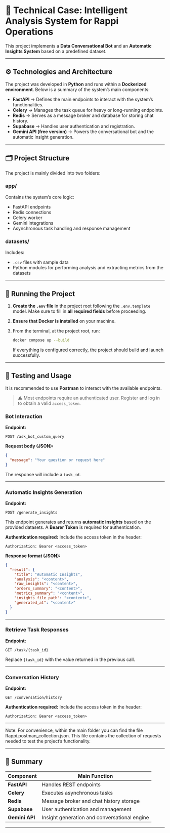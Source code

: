 # 🧠 Technical Case: Intelligent Analysis System for Rappi Operations

This project implements a **Data Conversational Bot** and an **Automatic Insights System** based on a predefined dataset.

---

## ⚙️ Technologies and Architecture

The project was developed in **Python** and runs within a **Dockerized environment**.
Below is a summary of the system’s main components:

* **FastAPI** → Defines the main endpoints to interact with the system’s functionalities.
* **Celery** → Manages the task queue for heavy or long-running endpoints.
* **Redis** → Serves as a message broker and database for storing chat history.
* **Supabase** → Handles user authentication and registration.
* **Gemini API (free version)** → Powers the conversational bot and the automatic insight generation.

---

## 🗂️ Project Structure

The project is mainly divided into two folders:

### **app/**

Contains the system’s core logic:

* FastAPI endpoints
* Redis connections
* Celery worker
* Gemini integrations
* Asynchronous task handling and response management

### **datasets/**

Includes:

* `.csv` files with sample data
* Python modules for performing analysis and extracting metrics from the datasets

---

## 🚀 Running the Project

1. **Create the `.env` file** in the project root following the `.env.template` model.
   Make sure to fill in **all required fields** before proceeding.

2. **Ensure that Docker is installed** on your machine.

3. From the terminal, at the project root, run:

   ```bash
   docker compose up --build
   ```

   If everything is configured correctly, the project should build and launch successfully.

---

## 🧪 Testing and Usage

It is recommended to use **Postman** to interact with the available endpoints.

> ⚠️ Most endpoints require an authenticated user.
> Register and log in to obtain a valid `access_token`.

### **Bot Interaction**

**Endpoint:**

```
POST /ask_bot_custom_query
```

**Request body (JSON):**

```json
{
  "message": "Your question or request here"
}
```

The response will include a `task_id`.

---

### **Automatic Insights Generation**

**Endpoint:**

```
POST /generate_insights
```

This endpoint generates and returns **automatic insights** based on the provided datasets.
A **Bearer Token** is required for authentication.

**Authentication required:**
Include the access token in the header:

```
Authorization: Bearer <access_token>
```

**Response format (JSON):**

```json
{
  "result": {
    "title": "Automatic Insights",
    "analysis": "<content>",
    "raw_insights": "<content>",
    "orders_summary": "<content>",
    "metrics_summary": "<content>",
    "insights_file_path": "<content>",
    "generated_at": "<content>"
  }
}
```

---

### **Retrieve Task Responses**

**Endpoint:**

```
GET /task/{task_id}
```

Replace `{task_id}` with the value returned in the previous call.

---

### **Conversation History**

**Endpoint:**

```
GET /conversation/history
```

**Authentication required:**
Include the access token in the header:

```
Authorization: Bearer <access_token>
```

---

Note: For convenience, within the main folder you can find the file Rappi.postman_collection.json. This file contains the collection of requests needed to test the project’s functionality.

---

## 🧩 Summary

| Component      | Main Function                                |
| -------------- | -------------------------------------------- |
| **FastAPI**    | Handles REST endpoints                       |
| **Celery**     | Executes asynchronous tasks                  |
| **Redis**      | Message broker and chat history storage      |
| **Supabase**   | User authentication and management           |
| **Gemini API** | Insight generation and conversational engine |

---
